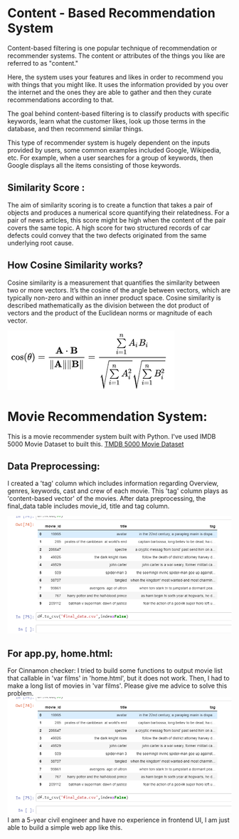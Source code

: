# Content - Based Recommendation System
Content-based filtering is one popular technique of recommendation or recommender systems. The content or attributes of the things you like are referred to as "content." 

Here, the system uses your features and likes in order to recommend you with things that you might like. It uses the information provided by you over the internet and the ones they are able to gather and then they curate recommendations according to that.  

The goal behind content-based filtering is to classify products with specific keywords, learn what the customer likes, look up those terms in the database, and then recommend similar things.

This type of recommender system is hugely dependent on the inputs provided by users, some common examples included Google, Wikipedia, etc. For example, when a user searches for a group of keywords, then Google displays all the items consisting of those keywords.

## Similarity Score : 
The aim of similarity scoring is to create a function that takes a pair of objects and produces a numerical score quantifying their relatedness. For a pair of news articles, this score might be high when the content of the pair covers the same topic. A high score for two structured records of car defects could convey that the two defects originated from the same underlying root cause.

## How Cosine Similarity works?
Cosine similarity is a measurement that quantifies the similarity between two or more vectors. It’s the cosine of the angle between vectors, which are typically non-zero and within an inner product space. 
Cosine similarity is described mathematically as the division between the dot product of vectors and the product of the Euclidean norms or magnitude of each vector.

  ![image](https://github.com/tholeduc1506/Movie_recommendationSystem/blob/f08f9887a77504673f5f8969068209adb8a73a8c/static/cosine_similarity.png)

# Movie Recommendation System:
This is a movie recommender system built with Python. I've used IMDB 5000 Movie Dataset to built this.
[TMDB 5000 Movie Dataset](https://www.kaggle.com/datasets/tmdb/tmdb-movie-metadata?select=tmdb_5000_movies.csv)

## Data Preprocessing:
I created a 'tag' column which includes information regarding Overview, genres, keywords, cast and crew of each movie. This 'tag' column plays as 'content-based vector' of the movies. After data preprocessing, the final_data table includes movie_id, title and tag column.

  ![image](https://github.com/tholeduc1506/Movie_recommendationSystem/blob/c6242f1762511705e23b68f0a239efb474aec838/static/datapreprocessing.PNG)

## For app.py, home.html:
For Cinnamon checker: I tried to build some functions to output movie list that callable in 'var films' in 'home.html', but it does not work. Then, I had to make a long list of movies in 'var films'. Please give me advice to solve this problem.
  ![image](https://github.com/tholeduc1506/Movie_recommendationSystem/blob/c6242f1762511705e23b68f0a239efb474aec838/static/datapreprocessing.PNG)
I am a 5-year civil engineer and have no experience in frontend UI, I am just able to build a simple web app like this.
